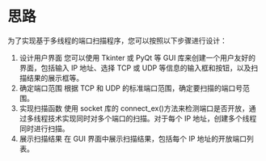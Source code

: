 # 思路

为了实现基于多线程的端口扫描程序，您可以按照以下步骤进行设计：

1. 设计用户界面 您可以使用 Tkinter 或 PyQt 等 GUI 库来创建一个用户友好的界面，包括输入 IP 地址、选择 TCP 或 UDP 等信息的输入框和按钮，以及扫描结果的展示框等。
2. 确定端口范围 根据 TCP 和 UDP 的标准端口范围，确定要扫描的端口号范围。
3. 实现扫描函数 使用 socket 库的 connect_ex()方法来检测端口是否开放，通过多线程技术实现同时对多个端口的扫描。对于每个 IP 地址，创建多个线程同时进行扫描。
4. 展示扫描结果 在 GUI 界面中展示扫描结果，包括每个 IP 地址的开放端口列表。
